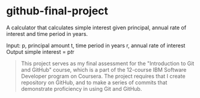 # github-final-project

A calculator that calculates simple interest given principal, annual rate of interest and time period in years.

Input:
   p, principal amount
   t, time period in years
   r, annual rate of interest
Output
   simple interest = p*t*r
   
   
   > This project serves as my final assessment for the "Introduction to Git and GitHub" course, which is a part of the 12-course IBM Software Developer program on Coursera. The project requires that I create repository on GitHub, and  to make a series of commits that demonstrate  proficiency in using Git and GitHub. 
